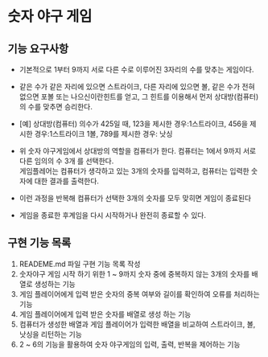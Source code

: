 # 숫자 야구 게임

## 기능 요구사항

- 기본적으로 1부터 9까지 서로 다른 수로 이루어진 3자리의 수를 맞추는 게임이다.
  

- 같은 수가 같은 자리에 있으면 스트라이크, 다른 자리에 있으면 볼, 같은 수가 전혀 없으면 포볼 또는 나으신이란힌트를
얻고, 그 힌트를 이용해서 먼저 상대방(컴퓨터)의 수를 맞추면 승리한다.
  


- [예] 상대방(컴퓨터) 의수가 425일 때, 123을 제시한 경우:1스트라이크, 456을 제시한 경우:1스트라이크 1볼, 789를 제시한 경우: 낫싱



- 위 숫자 야구게임에서 상대방의 역할을 컴퓨터가 한다. 컴퓨터는 1에서 9까지 서로 다른 임의의 수 3개 를 선택한다.  
  게임플레어는 컴퓨터가 생각하고 있는 3개의 숫자를 입력하고, 컴퓨터는 입력한 숫자에 대한 결과를 출력한다.



- 이런 과정을 반복해 컴퓨터가 선택한 3개의 숫자를 모두 맞히면 게임이 종료된다



- 게임을 종료한 후계임을 다시 시작하거나 완전히 종료할 수 있다.

## 구현 기능 목록
1. READEME.md 파일 구현 기능 목록 작성
2. 숫자야구 게임 시작 하기 위한 1 ~ 9까지 숫자 중에 중복하지 않는 3개의 숫자를 배열로 생성하는 기능
3. 게임 플레이어에게 입력 받은 숫자의 중복 여부와 길이를 확인하여 오류를 처리하는 기능
4. 게임 플레이어에게 입력 받은 숫자를 배열로 생성 하는 기능
5. 컴퓨터가 생성한 배열과 게임 플레이어가 입력한 배열을 비교하여 스트라이크, 볼, 낫싱을 리턴하는 기능
6. 2 ~ 6의 기능을 활용하여 숫자 야구게임의 입력, 출력, 반복을 제어하는 기능



